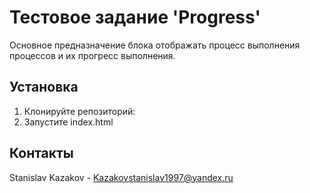 # Тестовое задание 'Progress'

Основное предназначение блока отображать процесс выполнения процессов и их прогресс
выполнения. 

## Установка

1. Клонируйте репозиторий:
2. Запустите index.html
   
## Контакты

Stanislav Kazakov - Kazakovstanislav1997@yandex.ru
